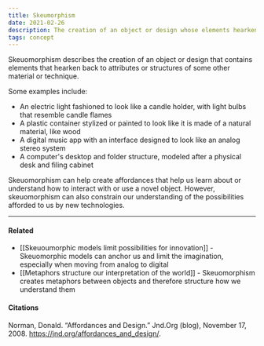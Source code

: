 ```yaml
---
title: Skeumorphism
date: 2021-02-26
description: The creation of an object or design whose elements hearken to attributes of some other material.
tags: concept
---
```


Skeuomorphism describes the creation of an object or design that contains elements that hearken back to attributes or structures of some other material or technique. 

Some examples include: 
- An electric light fashioned to look like a candle holder, with light bulbs that resemble candle flames
- A plastic container stylized or painted to look like it is made of a natural material, like wood
- A digital music app with an interface designed to look like an analog stereo system
- A computer's desktop and folder structure, modeled after a physical desk and filing cabinet

Skeuomorphism can help create affordances that help us learn about or understand how to interact with or use a novel object. However, skeuomorphism can also constrain our understanding of the possibilities afforded to us by new technologies. 

---
#### Related
- [[Skeuoumorphic models limit possibilities for innovation]] - Skeuomorphic models can anchor us and limit the imagination, especially when moving from analog to digital
- [[Metaphors structure our interpretation of the world]] - Skeuomorphism creates metaphors between objects and therefore structure how we understand them

#### Citations
Norman, Donald. “Affordances and Design.” Jnd.Org (blog), November 17, 2008. https://jnd.org/affordances_and_design/.

